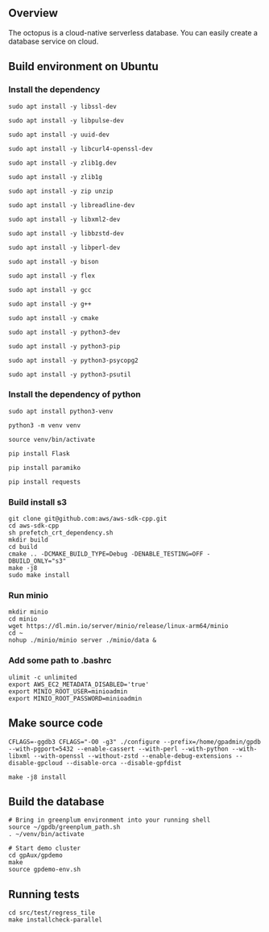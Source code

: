 ## Overview

The octopus is a cloud-native serverless database. You can easily create a
database service on cloud.

## Build environment on Ubuntu
### Install the dependency

```
sudo apt install -y libssl-dev

sudo apt install -y libpulse-dev

sudo apt install -y uuid-dev

sudo apt install -y libcurl4-openssl-dev

sudo apt install -y zlib1g.dev

sudo apt install -y zlib1g

sudo apt install -y zip unzip

sudo apt install -y libreadline-dev

sudo apt install -y libxml2-dev

sudo apt install -y libbzstd-dev

sudo apt install -y libperl-dev

sudo apt install -y bison

sudo apt install -y flex

sudo apt install -y gcc

sudo apt install -y g++

sudo apt install -y cmake

sudo apt install -y python3-dev

sudo apt install -y python3-pip

sudo apt install -y python3-psycopg2

sudo apt install -y python3-psutil
```

### Install the dependency of python
```
sudo apt install python3-venv

python3 -m venv venv

source venv/bin/activate

pip install Flask

pip install paramiko

pip install requests
```

### Build install s3
```
git clone git@github.com:aws/aws-sdk-cpp.git
cd aws-sdk-cpp
sh prefetch_crt_dependency.sh
mkdir build
cd build
cmake .. -DCMAKE_BUILD_TYPE=Debug -DENABLE_TESTING=OFF -DBUILD_ONLY="s3" 
make -j8
sudo make install
```

### Run minio
```
mkdir minio
cd minio
wget https://dl.min.io/server/minio/release/linux-arm64/minio
cd ~
nohup ./minio/minio server ./minio/data &
```

### Add some path to .bashrc
```
ulimit -c unlimited
export AWS_EC2_METADATA_DISABLED='true'
export MINIO_ROOT_USER=minioadmin
export MINIO_ROOT_PASSWORD=minioadmin
```


## Make source code
```
CFLAGS=-ggdb3 CFLAGS="-O0 -g3" ./configure --prefix=/home/gpadmin/gpdb --with-pgport=5432 --enable-cassert --with-perl --with-python --with-libxml --with-openssl --without-zstd --enable-debug-extensions --disable-gpcloud --disable-orca --disable-gpfdist

make -j8 install
```


## Build the database

```
# Bring in greenplum environment into your running shell
source ~/gpdb/greenplum_path.sh
. ~/venv/bin/activate

# Start demo cluster
cd gpAux/gpdemo
make
source gpdemo-env.sh
```

## Running tests
```
cd src/test/regress_tile
make installcheck-parallel
```
